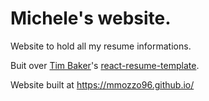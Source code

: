 # Michele's website.

Website to hold all my resume informations.

Buit over [Tim Baker](https://github.com/tbakerx)'s [react-resume-template](https://github.com/tbakerx/react-resume-template).

Website built at https://mmozzo96.github.io/
